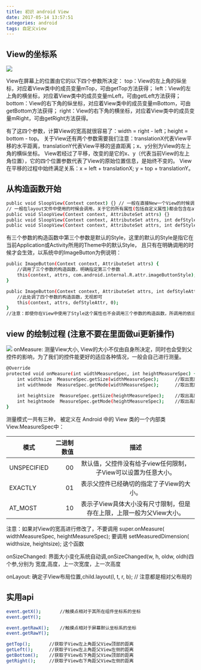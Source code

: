 ```yaml
---
title: 初识 android View
date: 2017-05-14 13:57:51
categories: android
tags: 自定义view
---
```


## View的坐标系
![](http://img2.ph.126.net/xkg-KtxNMPdvkVHUtntDiA==/6631898996492790587.jpg)

View在屏幕上的位置由它的以下四个参数所决定：
top：View的左上角的纵坐标，对应着View类中的成员变量mTop，可由getTop方法获得；
left：View的左上角的横坐标，对应着View类中的成员变量mLeft，可由getLeft方法获得；
bottom：View的右下角的纵坐标，对应着View类中的成员变量mBottom，可由getBottom方法获得；
right：View的右下角的横坐标，对应着View类中的成员变量mRight，可由getRight方法获得。

有了这四个参数，计算View的宽高就很容易了：width = right - left；height = bottom - top。
关于View还有两个参数需要我们注意：translationX代表View平移的水平距离，translationY代表View平移的竖直距离；x、y分别为View的左上角的横纵坐标。
View若经过了平移，改变的是它的x、y（代表当前View的左上角位置），它的四个位置参数代表了View的原始位置信息，是始终不变的。
View在平移的过程中始终满足关系：x = left + translationX; y = top + translationY。

<!-- more -->
## 从构造函数开始
``` bash
public void SloopView(Context context) {} // 一般在直接New一个View的时候调用。
// 一般在layout文件中使用的时候会调用，关于它的所有属性(包括自定义属性)都会包含在attrs中传递进来。
public void SloopView(Context context, AttributeSet attrs) {} 
public void SloopView(Context context, AttributeSet attrs, int defStyleAttr) {}
public void SloopView(Context context, AttributeSet attrs, int defStyleAttr, int defStyleRes) {} // 有四个参数的构造函数在API21的时候才添加上
```
有三个参数的构造函数中第三个参数是默认的Style，这里的默认的Style是指它在当前Application或Activity所用的Theme中的默认Style，
且只有在明确调用的时候才会生效，以系统中的ImageButton为例说明：
``` bash
public ImageButton(Context context, AttributeSet attrs) {
    //调用了三个参数的构造函数，明确指定第三个参数
    this(context, attrs, com.android.internal.R.attr.imageButtonStyle);
}

public ImageButton(Context context, AttributeSet attrs, int defStyleAttr) {
    //此处调了四个参数的构造函数，无视即可
    this(context, attrs, defStyleAttr, 0); 
}
//注意：即使你在View中使用了Style这个属性也不会调用三个参数的构造函数，所调用的依旧是两个参数的构造函数
```

## view 的绘制过程 (注意不要在里面做ui更新操作)
![](http://img0.ph.126.net/EMLvPoL268zzoNuT0hAfkg==/6632319009931934028.jpg)
onMeasure: 测量View大小, View的大小不仅由自身所决定，同时也会受到父控件的影响，为了我们的控件能更好的适应各种情况，一般会自己进行测量。
``` bash
@Override
protected void onMeasure(int widthMeasureSpec, int heightMeasureSpec) {
    int widthsize  MeasureSpec.getSize(widthMeasureSpec);      //取出宽度的确切数值
    int widthmode  MeasureSpec.getMode(widthMeasureSpec);      //取出宽度的测量模式
    
    int heightsize  MeasureSpec.getSize(heightMeasureSpec);    //取出高度的确切数值
    int heightmode  MeasureSpec.getMode(heightMeasureSpec);    //取出高度的测量模式
}
```
测量模式一共有三种， 被定义在 Android 中的 View 类的一个内部类View.MeasureSpec中：

|  模式			|二进制数值		|描述
| --------  | 	-----:   		| :----: |
|UNSPECIFIED	|00	|			默认值，父控件没有给子view任何限制，子View可以设置为任意大小。
|EXACTLY		|01	|			表示父控件已经确切的指定了子View的大小。
|AT_MOST		|10	|			表示子View具体大小没有尺寸限制，但是存在上限，上限一般为父View大小。

注意：如果对View的宽高进行修改了，不要调用 super.onMeasure( widthMeasureSpec, heightMeasureSpec); 要调用 setMeasuredDimension( widthsize, heightsize); 这个函数

onSizeChanged: 界面大小变化系统自动调,onSizeChanged(w, h, oldw, oldh)四个参,分别为 宽度,高度，上一次宽度，上一次高度

onLayout: 确定子View布局位置,child.layout(l, t, r, b); // 注意都是相对父布局的

## 实用api
``` bash
event.getX();       //触摸点相对于其所在组件坐标系的坐标
event.getY();

event.getRawX();    //触摸点相对于屏幕默认坐标系的坐标
event.getRawY();

getTop();       //获取子View左上角距父View顶部的距离
getLeft();      //获取子View左上角距父View左侧的距离
getBottom();    //获取子View右下角距父View顶部的距离
getRight();     //获取子View右下角距父View左侧的距离
```